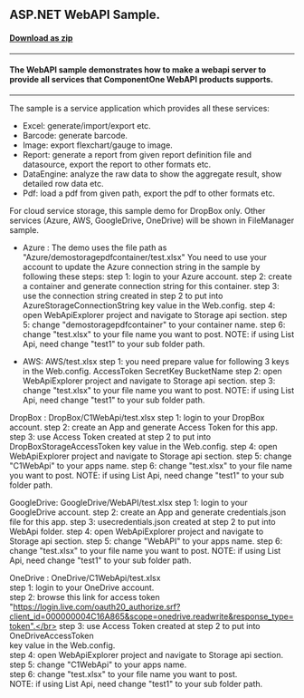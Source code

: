## ASP.NET WebAPI Sample.
#### [Download as zip](https://downgit.github.io/#/home?url=https://github.com/GrapeCity/ComponentOne-Web-API-Samples/tree/master/WebApi)
____
#### The WebAPI sample demonstrates how to make a webapi server to provide all services that ComponentOne WebAPI products supports.
____
The sample is a service application which provides all these services:

* Excel: generate/import/export etc.
* Barcode: generate barcode.
* Image: export flexchart/gauge to image.
* Report: generate a report from given report definition file and datasource, export the report to other formats etc.
* DataEngine: analyze the raw data to show the aggregate result, show detailed row data etc.
* Pdf: load a pdf from given path, export the pdf to other formats etc.

For cloud service storage, this sample demo for DropBox only. Other services (Azure, AWS, GoogleDrive, OneDrive) will be shown in FileManager sample.


* Azure :
The demo uses the file path as "Azure/demostoragepdfcontainer/test.xlsx"
You need to use your account to update the Azure connection string in the sample by following these steps:
step 1: login to your Azure account.
step 2: create a container and generate connection string for this container.
step 3: use the connection string created in step 2 to put into AzureStorageConnectionString key value in the Web.config.
step 4: open WebApiExplorer project and navigate to Storage api section.
step 5: change "demostoragepdfcontainer" to your container name.
step 6: change "test.xlsx" to your file name you want to post.
NOTE: if using List Api, need change "test1" to your sub folder path.
 

* AWS: AWS/test.xlsx
step 1: you need prepare value for following 3 keys in the Web.config.
AccessToken
SecretKey
BucketName
step 2: open WebApiExplorer project and navigate to Storage api section.
step 3: change "test.xlsx" to your file name you want to post.
NOTE: if using List Api, need change "test1" to your sub folder path.
 
DropBox : DropBox/C1WebApi/test.xlsx
step 1: login to your DropBox account.
step 2: create an App and generate Access Token for this app.
step 3: use Access Token  created at step 2 to put into DropBoxStorageAccessToken key value in the Web.config.
step 4: open WebApiExplorer project and navigate to Storage api section.
step 5: change "C1WebApi" to your apps name.
step 6: change "test.xlsx" to your file name you want to post.
NOTE: if using List Api, need change "test1" to your sub folder path. 

GoogleDrive: GoogleDrive/WebAPI/test.xlsx
step 1: login to your GoogleDrive account.
step 2: create an App and generate credentials.json file for this app.
step 3: usecredentials.json  created at step 2 to put into WebApi folder.
step 4: open WebApiExplorer project and navigate to Storage api section.
step 5: change "WebAPI" to your apps name.
step 6: change "test.xlsx" to your file name you want to post.
NOTE: if using List Api, need change "test1" to your sub folder path.

OneDrive : OneDrive/C1WebApi/test.xlsx</br>
step 1: login to your OneDrive account.</br>
step 2: browse this link for access token</br> "https://login.live.com/oauth20_authorize.srf?client_id=000000004C16A865&scope=onedrive.readwrite&response_type=token".</br>
step 3: use Access Token  created at step 2 to put into OneDriveAccessToken</br> key value in the Web.config.</br>
step 4: open WebApiExplorer project and navigate to Storage api section.</br>
step 5: change "C1WebApi" to your apps name.</br>
step 6: change "test.xlsx" to your file name you want to post.</br>
NOTE: if using List Api, need change "test1" to your sub folder path.
